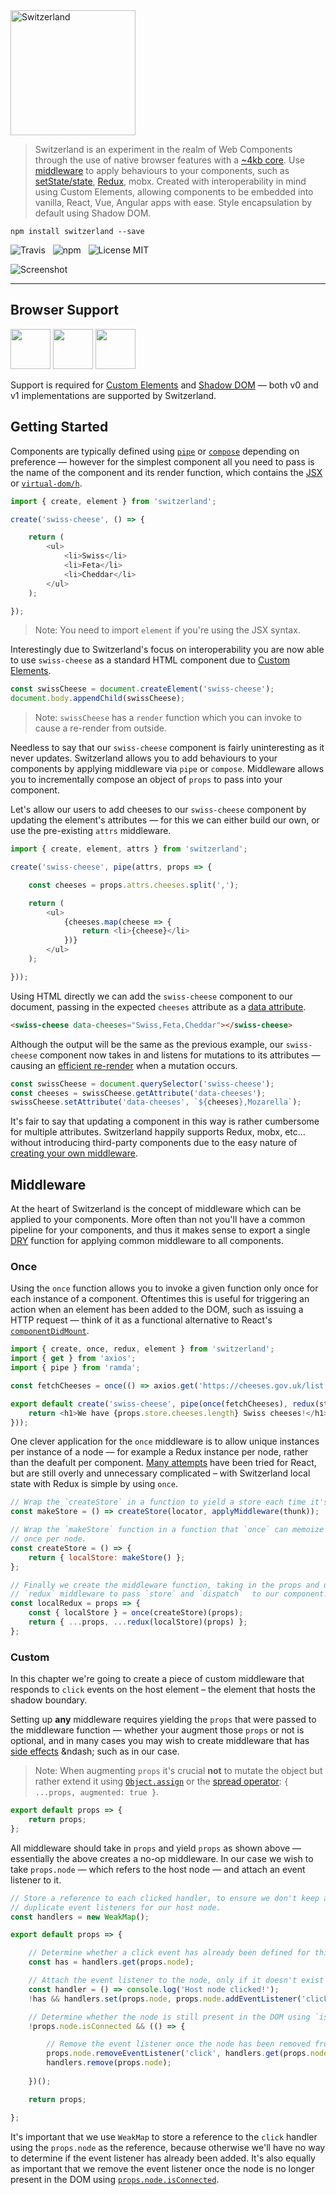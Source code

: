<img src="media/logo.png" alt="Switzerland" width="200" />

> Switzerland is an experiment in the realm of Web Components through the use of native browser features with a [~4kb core](https://github.com/Wildhoney/Switzerland/blob/master/src/switzerland.js). Use [middleware](https://github.com/Wildhoney/Switzerland/tree/master/src/middleware) to apply behaviours to your components, such as [setState/state](https://github.com/Wildhoney/Switzerland/blob/master/src/middleware/state.js), [Redux](https://github.com/Wildhoney/Switzerland/blob/master/src/middleware/redux.js), mobx. Created with interoperability in mind using Custom Elements, allowing components to be embedded into vanilla, React, Vue, Angular apps with ease. Style encapsulation by default using Shadow DOM.

`npm install switzerland --save`

![Travis](http://img.shields.io/travis/Wildhoney/Switzerland.svg?style=flat-square)
&nbsp;
![npm](http://img.shields.io/npm/v/switzerland.svg?style=flat-square)
&nbsp;
![License MIT](http://img.shields.io/badge/License-MIT-lightgrey.svg?style=flat-square)

![Screenshot](media/screenshot.png)

---

## Browser Support

<img src="https://github.com/alrra/browser-logos/blob/master/chrome/chrome_128x128.png?raw=true" width="64" />
<img src="https://github.com/alrra/browser-logos/blob/master/chrome-canary/chrome-canary_128x128.png?raw=true" width="64" />
<img src="https://github.com/alrra/browser-logos/blob/master/opera/opera_128x128.png?raw=true" width="64" />

Support is required for [Custom Elements](http://caniuse.com/#feat=custom-elements) and [Shadow DOM](http://caniuse.com/#feat=shadowdom) &mdash; both v0 and v1 implementations are supported by Switzerland.

## Getting Started

Components are typically defined using [`pipe`](http://ramdajs.com/docs/#pipe) or [`compose`](http://ramdajs.com/docs/#compose) depending on preference &mdash; however for the simplest component all you need to pass is the name of the component and its render function, which contains the [JSX](https://facebook.github.io/react/docs/jsx-in-depth.html) or [`virtual-dom/h`](https://github.com/Matt-Esch/virtual-dom#example).

```javascript
import { create, element } from 'switzerland';

create('swiss-cheese', () => {

    return (
        <ul>
            <li>Swiss</li>
            <li>Feta</li>
            <li>Cheddar</li>
        </ul>
    );

});
```

> Note: You need to import `element` if you're using the JSX syntax.

Interestingly due to Switzerland's focus on interoperability you are now able to use `swiss-cheese` as a standard HTML component due to [Custom Elements](https://www.w3.org/TR/custom-elements/).

```javascript
const swissCheese = document.createElement('swiss-cheese');
document.body.appendChild(swissCheese);
```

> Note: `swissCheese` has a `render` function which you can invoke to cause a re-render from outside.

Needless to say that our `swiss-cheese` component is fairly uninteresting as it never updates. Switzerland allows you to add behaviours to your components by applying middleware via `pipe` or `compose`. Middleware allows you to incrementally compose an object of `props` to pass into your component.

Let's allow our users to add cheeses to our `swiss-cheese` component by updating the element's attributes &mdash; for this we can either build our own, or use the pre-existing `attrs` middleware.

```javascript
import { create, element, attrs } from 'switzerland';

create('swiss-cheese', pipe(attrs, props => {

    const cheeses = props.attrs.cheeses.split(',');

    return (
        <ul>
            {cheeses.map(cheese => {
                return <li>{cheese}</li>
            })}
        </ul>
    );

}));
```

Using HTML directly we can add the `swiss-cheese` component to our document, passing in the expected `cheeses` attribute as a [data attribute](http://html5doctor.com/html5-custom-data-attributes/).

```html
<swiss-cheese data-cheeses="Swiss,Feta,Cheddar"></swiss-cheese>
````

Although the output will be the same as the previous example, our `swiss-cheese` component now takes in and listens for mutations to its attributes &mdash; causing an [efficient re-render](https://github.com/Matt-Esch/virtual-dom) when a mutation occurs.

```javascript
const swissCheese = document.querySelector('swiss-cheese');
const cheeses = swissCheese.getAttribute('data-cheeses');
swissCheese.setAttribute('data-cheeses', `${cheeses},Mozarella`);
```

It's fair to say that updating a component in this way is rather cumbersome for multiple attributes. Switzerland happily supports Redux, mobx, etc... without introducing third-party components due to the easy nature of [creating your own middleware](#custom-middleware).

## Middleware

At the heart of Switzerland is the concept of middleware which can be applied to your components. More often than not you'll have a common pipeline for your components, and thus it makes sense to export a single [DRY](https://en.wikipedia.org/wiki/Don%27t_repeat_yourself) function for applying common middleware to all components.

### Once

Using the `once` function allows you to invoke a given function only once for each instance of a component. Oftentimes this is useful for triggering an action when an element has been added to the DOM, such as issuing a HTTP request &mdash; think of it as a functional alternative to React's [`componentDidMount`](https://facebook.github.io/react/docs/component-specs.html).

```javascript
import { create, once, redux, element } from 'switzerland';
import { get } from 'axios';
import { pipe } from 'ramda';

const fetchCheeses = once(() => axios.get('https://cheeses.gov.uk/list.json'));

export default create('swiss-cheese', pipe(once(fetchCheeses), redux(store), props => {
    return <h1>We have {props.store.cheeses.length} Swiss cheeses!</h1>
}));
````

One clever application for the `once` middleware is to allow unique instances per instance of a node &mdash; for example a Redux instance per node, rather than the deafult per component. [Many attempts](https://github.com/threepointone/redux-react-local) have been tried for React, but are still overly and unnecessary complicated &ndash; with Switzerland local state with Redux is simple by using `once`.

```javascript
// Wrap the `createStore` in a function to yield a store each time it's invoked.
const makeStore = () => createStore(locator, applyMiddleware(thunk));

// Wrap the `makeStore` function in a function that `once` can memoize to invoke only
// once per node.
const createStore = () => {
    return { localStore: makeStore() };
};

// Finally we create the middleware function, taking in the props and utilising the existing
// `redux` middleware to pass `store` and `dispatch`  to our component.
const localRedux = props => {
    const { localStore } = once(createStore)(props);
    return { ...props, ...redux(localStore)(props) };
};
```

### Custom

In this chapter we're going to create a piece of custom middleware that responds to `click` events on the host element &ndash; the element that hosts the shadow boundary.

Setting up **any** middleware requires yielding the `props` that were passed to the middleware function &mdash; whether your augment those `props` or not is optional, and in many cases you may wish to create middleware that has [side effects](https://en.wikipedia.org/wiki/Side_effect_(computer_science)) &ndash; such as in our case.

> Note: When augmenting `props` it's crucial **not** to mutate the object but rather extend it using [`Object.assign`](https://developer.mozilla.org/en/docs/Web/JavaScript/Reference/Global_Objects/Object/assign) or the [spread operator](https://developer.mozilla.org/en/docs/Web/JavaScript/Reference/Operators/Spread_operator): `{ ...props, augmented: true }`.

```javascript
export default props => {
    return props;    
};
```

All middleware should take in `props` and yield `props` as shown above &mdash; essentially the above creates a no-op middleware. In our case we wish to take `props.node` &mdash; which refers to the host node &mdash; and attach an event listener to it.

```javascript
// Store a reference to each clicked handler, to ensure we don't keep adding
// duplicate event listeners for our host node.
const handlers = new WeakMap();

export default props => {

    // Determine whether a click event has already been defined for this host node.
    const has = handlers.get(props.node);

    // Attach the event listener to the node, only if it doesn't exist already.
    const handler = () => console.log('Host node clicked!');
    !has && handlers.set(props.node, props.node.addEventListener('click', handler));

    // Determine whether the node is still present in the DOM using `isConnected`.
    !props.node.isConnected && (() => {

        // Remove the event listener once the node has been removed from the DOM.
        props.node.removeEventListener('click', handlers.get(props.node));
        handlers.remove(props.node);
        
    })();

    return props;

};
```

It's important that we use `WeakMap` to store a reference to the `click` handler using the `props.node` as the reference, because otherwise we'll have no way to determine if the event listener has already been added. It's also equally as important that we remove the event listener once the node is no longer present in the DOM using [`props.node.isConnected`](https://dom.spec.whatwg.org/#dom-node-isconnected).
